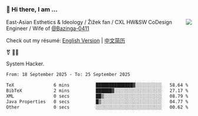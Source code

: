 ### 👋 Hi there, I am ...

<img align="right" src="https://github-readme-stats.vercel.app/api?username=vickiegpt&show_icons=true&icon_color=0366d6&bg_color=ffffff&hide_title=true" />

East-Asian Esthetics & Ideology / Žižek fan / CXL HW&SW CoDesign Engineer / Wife of [@Bazinga-0411](https://bazinga-0411.github.io/)

Check out my résumé: [English Version](http://asplos.dev/) | [中文简历](http://asplos.dev/CN.html)

⚧️ 
🏳️‍⚧️ 

System Hacker.


<!--START_SECTION:waka-->

```txt
From: 18 September 2025 - To: 25 September 2025

TeX               6 mins          ██████████████▓░░░░░░░░░░   58.64 %
BibTeX            2 mins          ██████▓░░░░░░░░░░░░░░░░░░   27.17 %
XML               0 secs          ██▒░░░░░░░░░░░░░░░░░░░░░░   08.79 %
Java Properties   0 secs          █▒░░░░░░░░░░░░░░░░░░░░░░░   04.77 %
Other             0 secs          ░░░░░░░░░░░░░░░░░░░░░░░░░   00.62 %
```

<!--END_SECTION:waka-->
